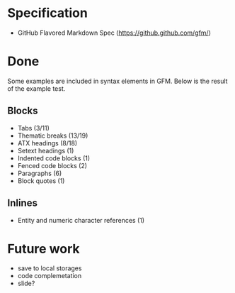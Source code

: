 # Specification
* GitHub Flavored Markdown Spec (https://github.github.com/gfm/)

# Done
Some examples are included in syntax elements in GFM. Below is the result of the example test.
## Blocks
* Tabs (3/11)
* Thematic breaks (13/19)
* ATX headings (8/18)
* Setext headings (1)
* Indented code blocks (1)
* Fenced code blocks (2)
* Paragraphs (6)
* Block quotes (1)
## Inlines
* Entity and numeric character references (1)

# Future work
* save to local storages
* code complemetation
* slide?